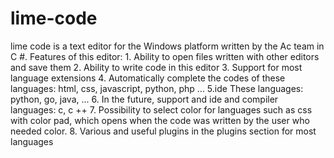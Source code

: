 # lime-code
lime code is a text editor for the Windows platform written by the Ac team in C #. Features of this editor: 1. Ability to open files written with other editors and save them 2. Ability to write code in this editor 3. Support for most language extensions 4. Automatically complete the codes of these languages: html, css, javascript, python, php ... 5.ide These languages: python, go, java, ... 6. In the future, support and ide and compiler languages: c, c ++ 7. Possibility to select color for languages ​​such as css with color pad, which opens when the code was written by the user who needed color. 8. Various and useful plugins in the plugins section for most languages
